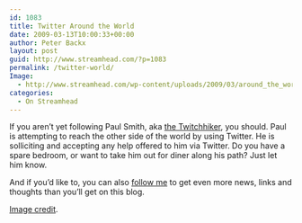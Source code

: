 ```yaml
---
id: 1083
title: Twitter Around the World
date: 2009-03-13T10:00:33+00:00
author: Peter Backx
layout: post
guid: http://www.streamhead.com/?p=1083
permalink: /twitter-world/
Image:
  - http://www.streamhead.com/wp-content/uploads/2009/03/around_the_world.png
categories:
  - On Streamhead
---
```

If you aren&#8217;t yet following Paul Smith, aka <a title="Twitter / twitchhiker" href="http://twitter.com/twitchhiker" target="_blank">the Twitchhiker</a>, you should. Paul is attempting to reach the other side of the world by using Twitter. He is solliciting and accepting any help offered to him via Twitter. Do you have a spare bedroom, or want to take him out for diner along his path? Just let him know.

And if you&#8217;d like to, you can also <a title="Twitter / pbackx" href="http://twitter.com/pbackx" target="_blank">follow me</a> to get even more news, links and thoughts than you&#8217;ll get on this blog.

<a title="Around the World on Flickr" href="http://flickr.com/photos/chrismar/2347866103/" target="_blank">Image credit</a>.

<!-- AddThis Advanced Settings generic via filter on the_content -->

<!-- AddThis Share Buttons generic via filter on the_content -->